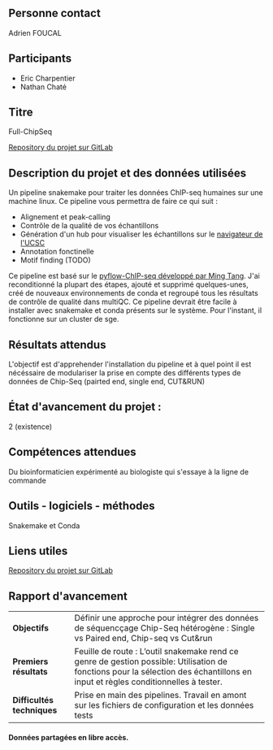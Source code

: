 ## Personne contact
Adrien FOUCAL

## Participants
- Eric Charpentier
- Nathan Chaté

## Titre
Full-ChipSeq

[Repository du projet sur GitLab](https://gitlab.univ-nantes.fr/foucal-a/full-chipseq)


## Description du projet et des données utilisées
Un pipeline snakemake pour traiter les données ChIP-seq humaines sur une machine linux.
Ce pipeline vous permettra de faire ce qui suit :

- Alignement et peak-calling
- Contrôle de la qualité de vos échantillons
- Génération d'un hub pour visualiser les échantillons sur le [navigateur de l'UCSC](https://genome.ucsc.edu/)
- Annotation fonctinelle
- Motif finding (TODO)

Ce pipeline est basé sur le [pyflow-ChIP-seq développé par Ming Tang](https://github.com/crazyhottommy/pyflow-ChIPseq). J'ai reconditionné la plupart des étapes, ajouté et supprimé quelques-unes, créé de nouveaux environnements de conda et regroupé tous les résultats de contrôle de qualité dans multiQC.
Ce pipeline devrait être facile à installer avec snakemake et conda présents sur le système. Pour l'instant, il fonctionne sur un cluster de sge.

## Résultats attendus
L'objectif est d'apprehender l'installation du pipeline et à quel point il est nécéssaire de modulariser la prise en compte des différents types de données de Chip-Seq (pairted end, single end, CUT&RUN)

## État d'avancement du projet : 
2 (existence)

## Compétences attendues
Du bioinformaticien expérimenté au biologiste qui s'essaye à la ligne de commande


## Outils - logiciels - méthodes
Snakemake et Conda

## Liens utiles
[Repository du projet sur GitLab](https://gitlab.univ-nantes.fr/foucal-a/full-chipseq)

## Rapport d'avancement

| | |
|---|---|
|**Objectifs**|Définir une approche pour intégrer des données de séquencçage Chip-Seq hétérogène : Single vs Paired end, Chip-seq vs Cut&run|
|**Premiers résultats**|Feuille de route : L’outil snakemake rend ce genre de gestion possible: Utilisation de fonctions pour la sélection des échantillons en input et règles conditionnelles à tester.|
|**Difficultés techniques**|Prise en main des pipelines. Travail en amont sur les fichiers de configuration et les données tests|


#### Données partagées en libre accès.

